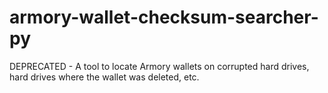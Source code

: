 # armory-wallet-checksum-searcher-py
DEPRECATED - A tool to locate Armory wallets on corrupted hard drives, hard drives where the wallet was deleted, etc.

